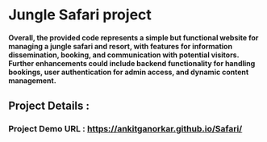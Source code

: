 # Jungle Safari project
#### Overall, the provided code represents a simple but functional website for managing a jungle safari and resort, with features for information dissemination, booking, and communication with potential visitors. Further enhancements could include backend functionality for handling bookings, user authentication for admin access, and dynamic content management.

## Project Details :
### Project Demo URL : https://ankitganorkar.github.io/Safari/

